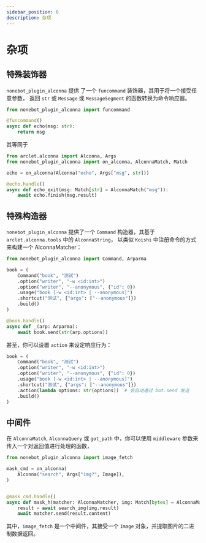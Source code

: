 ```yaml
---
sidebar_position: 6
description: 杂项
---
```


# 杂项

## 特殊装饰器

`nonebot_plugin_alconna` 提供 了一个 `funcommand` 装饰器，其用于将一个接受任意参数，
返回 `str` 或 `Message` 或 `MessageSegment` 的函数转换为命令响应器。

```python
from nonebot_plugin_alconna import funcommand

@funcommand()
async def echo(msg: str):
    return msg
```

其等同于

```python
from arclet.alconna import Alconna, Args
from nonebot_plugin_alconna import on_alconna, AlconnaMatch, Match

echo = on_alconna(Alconna("echo", Args["msg", str]))

@echo.handle()
async def echo_exit(msg: Match[str] = AlconnaMatch("msg")):
    await echo.finish(msg.result)
```

## 特殊构造器

`nonebot_plugin_alconna` 提供了一个 `Command` 构造器，其基于 `arclet.alconna.tools` 中的 `AlconnaString`，
以类似 `Koishi` 中注册命令的方式来构建一个 AlconnaMatcher：

```python
from nonebot_plugin_alconna import Command, Arparma

book = (
    Command("book", "测试")
    .option("writer", "-w <id:int>")
    .option("writer", "--anonymous", {"id": 0})
    .usage("book [-w <id:int> | --anonymous]")
    .shortcut("测试", {"args": ["--anonymous"]})
    .build()
)

@book.handle()
async def _(arp: Arparma):
    await book.send(str(arp.options))
```

甚至，你可以设置 `action` 来设定响应行为：

```python
book = (
    Command("book", "测试")
    .option("writer", "-w <id:int>")
    .option("writer", "--anonymous", {"id": 0})
    .usage("book [-w <id:int> | --anonymous]")
    .shortcut("测试", {"args": ["--anonymous"]})
    .action(lambda options: str(options))  # 会自动通过 bot.send 发送
    .build()
)
```

## 中间件

在 `AlconnaMatch`, `AlconnaQuery` 或 `got_path` 中，你可以使用 `middleware` 参数来传入一个对返回值进行处理的函数，

```python {1, 9}
from nonebot_plugin_alconna import image_fetch

mask_cmd = on_alconna(
    Alconna("search", Args["img?", Image]),
)


@mask_cmd.handle()
async def mask_h(matcher: AlconnaMatcher, img: Match[bytes] = AlconnaMatch("img", image_fetch)):
    result = await search_img(img.result)
    await matcher.send(result.content)
```

其中，`image_fetch` 是一个中间件，其接受一个 `Image` 对象，并提取图片的二进制数据返回。
